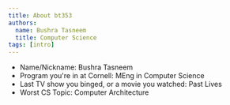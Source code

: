 ```yaml
---
title: About bt353
authors:
  name: Bushra Tasneem
  title: Computer Science
tags: [intro]
---
```


- Name/Nickname: Bushra Tasneem
- Program you're in at Cornell: MEng in Computer Science
- Last TV show you binged, or a movie you watched: Past Lives
- Worst CS Topic: Computer Architecture